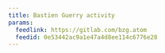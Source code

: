 ```yaml
---
title: Bastien Guerry activity
params:
  feedlink: https://gitlab.com/bzg.atom
  feedid: 0e53442ac9a1e47a4d8ee114c6776e28
---
```

